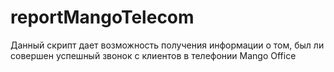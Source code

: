 # reportMangoTelecom
Данный скрипт дает возможность получения информации о том, был ли совершен успешный звонок с клиентов в телефонии Mango Office
